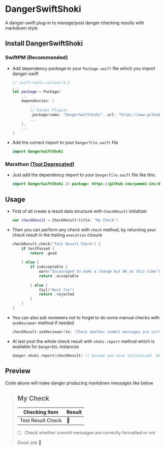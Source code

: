 # DangerSwiftShoki

A danger-swift plug-in to manage/post danger checking results with markdown style

## Install DangerSwiftShoki

### SwiftPM (Recommended)

- Add dependency package to your `Package.swift` file which you import danger-swift

    ```swift
    // swift-tools-version:5.5
    ...
    let package = Package(
        ...
        dependencies: [
            ...
            // Danger Plugins
            .package(name: "DangerSwiftShoki", url: "https://www.github.com/yumemi-inc/danger-swift-shoki.git", from: "0.1.0"),
            ...
        ],
        ...
    )
    ```

- Add the correct import to your `Dangerfile.swift` file

    ```swift
    import DangerSwiftShoki
    ```

### Marathon ([Tool Deprecated](https://github.com/JohnSundell/Marathon))

- Just add the dependency import to your `Dangerfile.swift` file like this:

    ```swift
    import DangerSwiftShoki // package: https://github.com/yumemi-inc/danger-swift-shoki.git
    ```

## Usage

- First of all create a result data structure with `CheckResult` initializer

    ```swift
    var checkResult = CheckResult(title: "My Check")
    ```

- Then you can perform any check with `check` method, by returning your check result in the trailing `execution` closure

    ```swift
    checkResult.check("Test Result Check") {
        if testPassed {
            return .good
            
        } else {
            if isAcceptable {
                warn("Encouraged to make a change but OK at this time")
                return .acceptable
                
            } else {
                fail("Must fix")
                return .rejected
            }
        }
    }
    ```

- You can also ask reviewers not to forget to do some manual checks with `askReviewer` method if needed

    ```swift
    checkResult.askReviewer(to: "Check whether commit messages are correctly formatted or not")
    ```

- At last post the whole check result with `shoki.report` method which is available for `DangerDSL` instances

    ```swift
    danger.shoki.report(checkResult) // Assume you have initialized `danger` by code like `let danger = Danger()`
    ```

## Preview

Code above will make danger producing markdown messages like below

> ## My Check
>
> Checking Item | Result
> | ---| --- |
> Test Result Check | :tada:
>
> - [ ] Check whether commit messages are correctly formatted or not
>
> Good Job :white_flower:

